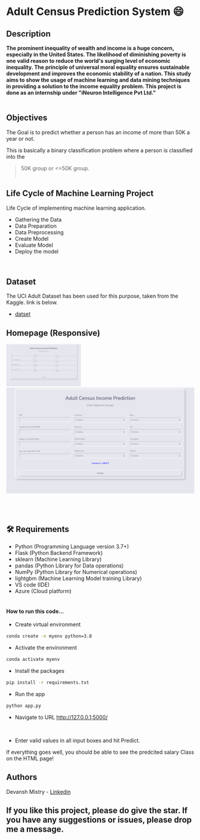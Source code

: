 # Adult Census Prediction System 😄

## Description
<b>
The prominent inequality of wealth and income is a huge concern, especially in the United States.
The likelihood of diminishing poverty is one valid reason to reduce the world's surging level of economic inequality.
The principle of universal moral equality ensures sustainable development and improves the economic stability of a nation.
This study aims to show the usage of machine learning and data mining techniques in providing a solution to the income equality problem.
This project is done as an internship under "iNeuron Intelligence Pvt Ltd."
</b><br> <br>

## Objectives
The Goal is to predict whether a person has an income of more than 50K a year or not.

This is basically a binary classification problem where a person is classified into the 

>50K group or <=50K group.<br><br>

## Life Cycle of Machine Learning Project
Life Cycle of implementing machine learning application.
- Gathering the Data
- Data Preparation
- Data Preprocessing
- Create Model
- Evaluate Model
- Deploy the model
<br>

## Dataset
The UCI Adult Dataset has been used for this purpose, taken from the Kaggle. link is below.

- [datset](https://www.kaggle.com/overload10/adult-census-dataset)

## Homepage (Responsive)
<img src = "image\Home2.png" width = "200px">
<img src = "image\Home3.png" width = "700px">

<br><br>

## 🛠️ Requirements
* Python (Programming Language version 3.7+)
* Flask (Python Backend Framework)
* sklearn (Machine Learning Library)
* pandas (Python Library for Data operations)
* NumPy (Python Library for Numerical operations)
* lightgbm (Machine Learning Model training Library)
* VS code (IDE)
* Azure (Cloud platform)<br><br>

#### How to run this code...
- Create virtual environment
```bash
conda create -n myenv python=3.8
```
- Activate the environment
```bash
conda activate myenv
```
- Install the packages
```bash
pip install -r requirements.txt
```
- Run the app
```bash
python app.py
```
- Navigate to URL http://127.0.0.1:5000/
<br>

- Enter valid values in all input boxes and hit Predict.

If everything goes well, you should  be able to see the predcited salary Class on the HTML page!

## Authors
Devansh Mistry - [Linkedin](https://linkedin.com/in/devansh-vinodkumar-mistry-9bb2611aa/)

## If you like this project, please do give the star. If you have any suggestions or issues, please drop me a message.

